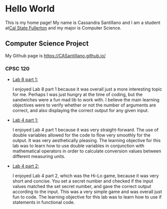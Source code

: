 # Hello World

This is my home page! My name is Cassandra Santillano and I am a student at[Cal State Fullerton](http://www.fullerton.edu/) and my major is Computer Science.

## Computer Science Project

My Github page is https://CASantillano.github.io/

### CPSC 120

* [Lab 8 part 1:](https://csufullerton.instructure.com/courses/3445940/assignments/35652804)

    I enjoyed Lab 8 part 1 because it was overall just a more interesting topic for me. Perhaps I was just hungry at the time of coding, but the sandwiches were a fun mad lib to work with. I believe the main learning objectives were to verify whether or not the number of arguments are correct, and also displaying the correct output for any given input.


* [Lab 4 part 1:](https://csufullerton.instructure.com/courses/3445940/assignments/35652795)

    I enjoyed Lab 4 part 1 because it was very straight-forward. The use of double variables allowed for the code to flow very smoothly for the output. It was very aesthetically pleasing. The learning objective for this lab was to learn how to use double variables in conjunction with mathematical operators in order to calculate conversion values between different measuring units.

* [Lab 4 part 2:](https://csufullerton.instructure.com/courses/3445940/assignments/35652795)

    I enjoyed Lab 4 part 2, which was the Hi-Lo game, because it was very short and concise. You set a secret number and checked if the input values matched the set secret number, and gave the correct output according to the input. This was a very simple game and was overall just fun to code. The learning objective for this lab was to learn how to use if statements in functional code.
